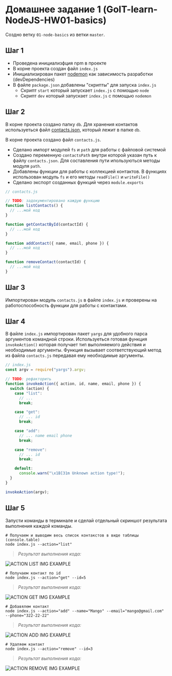 ﻿# Домашнее задание 1 (GoIT-learn-NodeJS-HW01-basics)

Создно ветку `01-node-basics` из ветки `master`.

## Шаг 1

- Проведена инициализфция npm в проекте
- В корне проекта создан файл `index.js`
- Инициализирован пакет [nodemon](https://www.npmjs.com/package/nodemon) как зависимость
  разработки (devDependencies)
- В файле `package.json` добавлены "скрипты" для запуска `index.js`
  - Скрипт `start` который запускает `index.js` с помощью `node`
  - Скрипт `dev` который запускает `index.js` с помощью `nodemon`

## Шаг 2

В корне проекта создано папку `db`. Для хранения контактов используеться
файл [contacts.json](./contacts.json), который лежит в папке `db`.

В корне проекта создано файл `contacts.js`.

- Сделано импорт модулей `fs` и `path` для работы с файловой системой
- Создано переменную `contactsPath` внутри которой указан путь к файлу `contacts.json`.
  Для составления пути ипользуються методы модуля `path`.
- Добавлены функции для работы с коллекцией контактов. В функциях использован модуль
  `fs` и его методы `readFile()` и `writeFile()`
- Сделано экспорт созданных функций через `module.exports`

```js
// contacts.js

// TODO: задокументировано каждую функцию
function listContacts() {
  // ...мой код
}

function getContactById(contactId) {
  // ...мой код
}

function addContact({ name, email, phone }) {
  // ...мой код
}

function removeContact(contactId) {
  // ...мой код
}
```

## Шаг 3

Импортирован модуль `contacts.js` в файле `index.js` и проверены на
работоспособность функции для работы с контактами.

## Шаг 4

В файле `index.js` импортирован пакет `yargs` для удобного парса аргументов
командной строки. Используеться готовая функция `invokeAction()` которая получает
тип выполняемого действия и необходимые аргументы. Функция вызывает
соответствующий метод из файла `contacts.js` передавая ему необходимые
аргументы.

```js
// index.js
const argv = require("yargs").argv;

// TODO: рефакторить
function invokeAction({ action, id, name, email, phone }) {
  switch (action) {
    case "list":
      // ...
      break;

    case "get":
      // ... id
      break;

    case "add":
      // ... name email phone
      break;

    case "remove":
      // ... id
      break;

    default:
      console.warn("\x1B[31m Unknown action type!");
  }
}

invokeAction(argv);
```

## Шаг 5

Запусти команды в терминале и сделай отдельный скриншот результата выполнения
каждой команды.

```shell
# Получаем и выводим весь список контакстов в виде таблицы (console.table)
node index.js --action="list"
```

>*Результат выполнения кода:*

![ACTION LIST IMG EXAMPLE](https://picua.org/images/2020/03/25/139adbbf4ea19cc6f63ad5b88e99f8bd.png "action = list")

```shell
# Получаем контакт по id
node index.js --action="get" --id=5
```

>*Результат выполнения кода:*

![ACTION GET IMG EXAMPLE](https://picua.org/images/2020/03/25/4485f6725b3ddd9736ef07e342589952.png "action = get")

```shell
# Добавялем контакт
node index.js --action="add" --name="Mango" --email="mango@gmail.com" --phone="322-22-22"
```

>*Результат выполнения кода:*

![ACTION ADD IMG EXAMPLE](https://picua.org/images/2020/03/25/f748830c8d47d301270c26a0ae69ac3e.png "action = add")

```shell
# Удаляем контакт
node index.js --action="remove" --id=3
```

>*Результат выполнения кода:*

![ACTION REMOVE IMG EXAMPLE](https://picua.org/images/2020/03/25/5d6c6072d6ab29d7085797ca1f3616af.png "action = remove")

